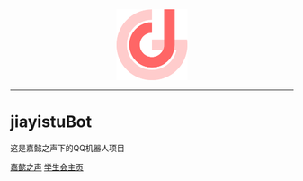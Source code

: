 <div class="logo" align="center">
    <img width="25%" src="./docs/logo.png" alt="logo" >
</div>


-----

# jiayistuBot
这是嘉懿之声下的QQ机器人项目

[嘉懿之声](https://music.jiayistu.cn)
[学生会主页](https://www.jiayistu.cn)
